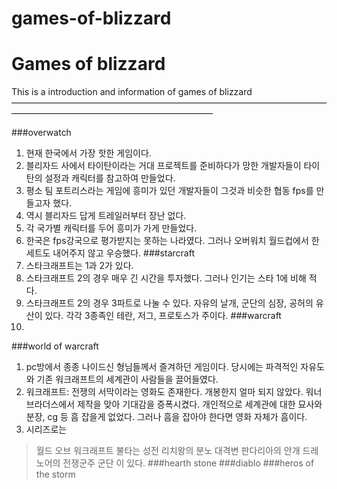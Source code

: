 # games-of-blizzard

Games of blizzard
=================
This is a introduction and information of games of blizzard
———————————————————————————————————————————————————————————

###overwatch
1. 현재 한국에서 가장 핫한 게임이다.
2. 블리자드 사에서 타이탄이라는 거대 프로젝트를 준비하다가 망한 개발자들이 타이탄의 설정과 캐릭터를 참고하여 만들었다.
3. 평소 팀 포트리스라는 게임에 흥미가 있던 개발자들이 그것과 비슷한 협동 fps를 만들고자 했다.
4. 역시 블리자드 답게 트레일러부터 장난 없다.
5. 각 국가별 캐릭터를 두어 흥미가 가게 만들었다.
6. 한국은 fps강국으로 평가받지는 못하는 나라였다. 그러나 오버워치 월드컵에서 한 세트도 내어주지 않고 우승했다.
###starcraft
1. 스타크래프트는 1과 2가 있다.
2. 스타크래프트 2의 경우 매우 긴 시간을 투자했다. 그러나 인기는 스타 1에 비해 적다.
3. 스타크래프트 2의 경우 3파트로 나눌 수 있다. 자유의 날개, 군단의 심장, 공허의 유산이 있다. 각각 3종족인 테란, 저그, 프로토스가 주이다.
###warcraft
1. 
###world of warcraft
1. pc방에서 종종 나이드신 형님들께서 즐겨하던 게임이다. 당시에는 파격적인 자유도와 기존 워크래프트의 세계관이 사람들을 끌어들였다.
2. 워크래프트: 전쟁의 서막이라는 영화도 존재한다. 개봉한지 얼마 되지 않았다. 워너 브라더스에서 제작을 맞아 기대감을 증폭시켰다. 개인적으로 세계관에 대한 묘사와 분장, cg 등 흠 잡을게 없었다. 그러나 흠을 잡아야 한다면 영화 자체가 흠이다.
3. 시리즈로는 
>월드 오브 워크래프트
>불타는 성전
>리치왕의 분노
>대격변
>판다리아의 안개
>드레노어의 전쟁군주
>군단
이 있다.
###hearth stone
###diablo
###heros of the storm
